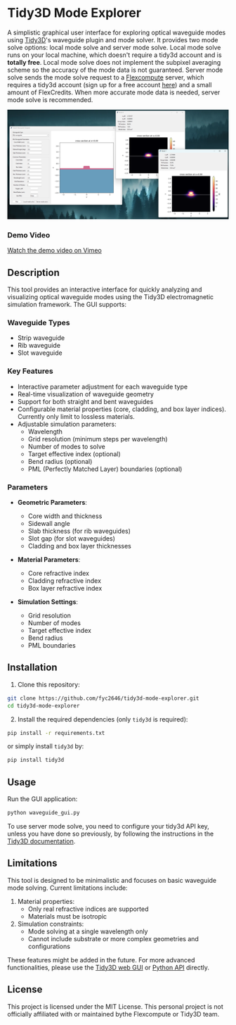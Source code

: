 # Tidy3D Mode Explorer

A simplistic graphical user interface for exploring optical waveguide modes using [Tidy3D](https://www.flexcompute.com/tidy3d/solver/)'s waveguide plugin and mode solver. It provides two mode solve options: local mode solve and server mode solve. Local mode solve runs on your local machine, which doesn't require a tidy3d account and is **totally free**. Local mode solve does not implement the subpixel averaging scheme so the accuracy of the mode data is not guaranteed. Server mode solve sends the mode solve request to a [Flexcompute](https://www.flexcompute.com/) server, which requires a tidy3d account (sign up for a free account [here](https://www.flexcompute.com/)) and a small amount of FlexCredits. When more accurate mode data is needed, server mode solve is recommended.

![Demo Interface](demo.png)

### Demo Video
[Watch the demo video on Vimeo](https://vimeo.com/1037061805)

## Description

This tool provides an interactive interface for quickly analyzing and visualizing optical waveguide modes using the Tidy3D electromagnetic simulation framework. The GUI supports:

### Waveguide Types
- Strip waveguide
- Rib waveguide
- Slot waveguide

### Key Features
- Interactive parameter adjustment for each waveguide type
- Real-time visualization of waveguide geometry
- Support for both straight and bent waveguides
- Configurable material properties (core, cladding, and box layer indices). Currently only limit to lossless materials.
- Adjustable simulation parameters:
  - Wavelength
  - Grid resolution (minimum steps per wavelength)
  - Number of modes to solve
  - Target effective index (optional)
  - Bend radius (optional)
  - PML (Perfectly Matched Layer) boundaries (optional)

### Parameters
- **Geometric Parameters**:
  - Core width and thickness
  - Sidewall angle
  - Slab thickness (for rib waveguides)
  - Slot gap (for slot waveguides)
  - Cladding and box layer thicknesses

- **Material Parameters**:
  - Core refractive index
  - Cladding refractive index
  - Box layer refractive index

- **Simulation Settings**:
  - Grid resolution
  - Number of modes
  - Target effective index
  - Bend radius
  - PML boundaries

## Installation

1. Clone this repository:
```bash
git clone https://github.com/fyc2646/tidy3d-mode-explorer.git
cd tidy3d-mode-explorer
```

2. Install the required dependencies (only `tidy3d` is required):
```bash
pip install -r requirements.txt
```

or simply install `tidy3d` by:
```bash
pip install tidy3d
```

## Usage

Run the GUI application:
```bash
python waveguide_gui.py
```

To use server mode solve, you need to configure your tidy3d API key, unless you have done so previously, by following the instructions in the [Tidy3D documentation](https://docs.flexcompute.com/projects/tidy3d/en/latest/install.html).

## Limitations

This tool is designed to be minimalistic and focuses on basic waveguide mode solving. Current limitations include:

1. Material properties:
   - Only real refractive indices are supported
   - Materials must be isotropic
2. Simulation constraints:
   - Mode solving at a single wavelength only
   - Cannot include substrate or more complex geometries and configurations

These features might be added in the future. For more advanced functionalities, please use the [Tidy3D web GUI](https://tidy3d.simulation.cloud) or [Python API](https://www.flexcompute.com/tidy3d/examples/notebooks/ModeSolver/) directly.

## License

This project is licensed under the MIT License. This personal project is not officially affiliated with or maintained bythe Flexcompute or Tidy3D team. 
